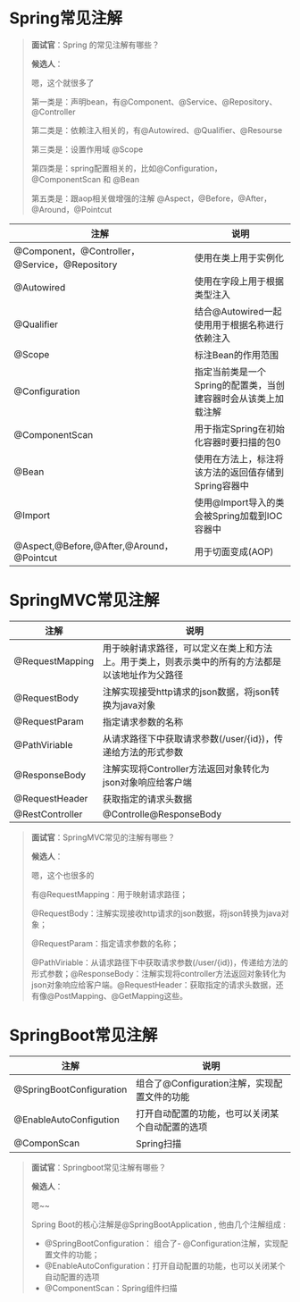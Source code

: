 # Spring常见注解

> **面试官**：Spring 的常见注解有哪些？
>
> **候选人**：
>
> 嗯，这个就很多了
>
> 第一类是：声明bean，有@Component、@Service、@Repository、@Controller
>
> 第二类是：依赖注入相关的，有@Autowired、@Qualifier、@Resourse
>
> 第三类是：设置作用域 @Scope
>
> 第四类是：spring配置相关的，比如@Configuration，@ComponentScan 和 @Bean 
>
> 第五类是：跟aop相关做增强的注解  @Aspect，@Before，@After，@Around，@Pointcut

| 注解                                           | 说明                                                         |
| ---------------------------------------------- | ------------------------------------------------------------ |
| @Component，@Controller，@Service，@Repository | 使用在类上用于实例化                                         |
| @Autowired                                     | 使用在字段上用于根据类型注入                                 |
| @Qualifier                                     | 结合@Autowired一起使用用于根据名称进行依赖注入               |
| @Scope                                         | 标注Bean的作用范围                                           |
| @Configuration                                 | 指定当前类是一个Spring的配置类，当创建容器时会从该类上加载注解 |
| @ComponentScan                                 | 用于指定Spring在初始化容器时要扫描的包0                      |
| @Bean                                          | 使用在方法上，标注将该方法的返回值存储到Spring容器中         |
| @Import                                        | 使用@Import导入的类会被Spring加载到IOC容器中                 |
| @Aspect,@Before,@After,@Around，@Pointcut      | 用于切面变成(AOP)                                            |

# SpringMVC常见注解

| 注解            | 说明                                                         |
| --------------- | ------------------------------------------------------------ |
| @RequestMapping | 用于映射请求路径，可以定义在类上和方法上。用于类上，则表示类中的所有的方法都是以该地址作为父路径 |
| @RequestBody    | 注解实现接受http请求的json数据，将json转换为java对象         |
| @RequestParam   | 指定请求参数的名称                                           |
| @PathViriable   | 从请求路径下中获取请求参数(/user/{id})，传递给方法的形式参数 |
| @ResponseBody   | 注解实现将Controller方法返回对象转化为json对象响应给客户端   |
| @RequestHeader  | 获取指定的请求头数据                                         |
| @RestController | @Controlle@ResponseBody                                      |

> **面试官**：SpringMVC常见的注解有哪些？
>
> **候选人**：
>
> 嗯，这个也很多的
>
> 有@RequestMapping：用于映射请求路径；
>
> @RequestBody：注解实现接收http请求的json数据，将json转换为java对象；
>
> @RequestParam：指定请求参数的名称；
>
> @PathViriable：从请求路径下中获取请求参数(/user/{id})，传递给方法的形式参数；@ResponseBody：注解实现将controller方法返回对象转化为json对象响应给客户端。@RequestHeader：获取指定的请求头数据，还有像@PostMapping、@GetMapping这些。

# SpringBoot常见注解

| 注解                     | 说明                                             |
| ------------------------ | ------------------------------------------------ |
| @SpringBootConfiguration | 组合了@Configuration注解，实现配置文件的功能     |
| @EnableAutoConfigution   | 打开自动配置的功能，也可以关闭某个自动配置的选项 |
| @ComponScan              | Spring扫描                                       |

>**面试官**：Springboot常见注解有哪些？
>
>**候选人**：
>
>嗯~~
>
>Spring Boot的核心注解是@SpringBootApplication , 他由几个注解组成 : 
>
>- @SpringBootConfiguration： 组合了- @Configuration注解，实现配置文件的功能；
>- @EnableAutoConfiguration：打开自动配置的功能，也可以关闭某个自动配置的选项
>- @ComponentScan：Spring组件扫描
